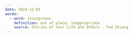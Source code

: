 ```yaml
---
date: 2024-12-03
words:
  - word: incongruous
    definition: out of place; inappropriate
    source: Stories of Your Life and Others - Ted Chiang
---
```

